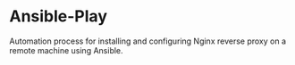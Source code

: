 # Ansible-Play
Automation process for installing and configuring Nginx reverse proxy on a remote machine using Ansible.
